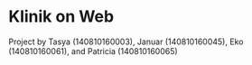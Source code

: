 # Klinik on Web
Project by Tasya (140810160003), Januar (140810160045), Eko (140810160061), and Patricia (140810160065)
